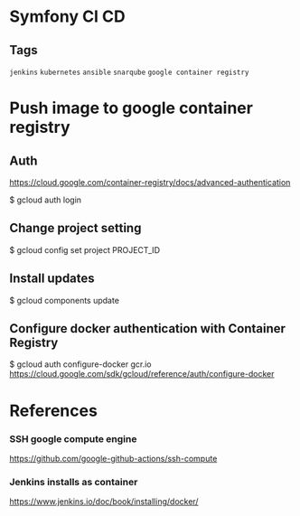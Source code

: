 # Symfony CI CD

## Tags
`jenkins` `kubernetes` `ansible` `snarqube` `google container registry`

# Push image to google container registry
## Auth
https://cloud.google.com/container-registry/docs/advanced-authentication

$ gcloud auth login
## Change project setting
$ gcloud config set project PROJECT_ID
## Install updates
$ gcloud components update
## Configure docker authentication with Container Registry
$ gcloud auth configure-docker gcr.io
https://cloud.google.com/sdk/gcloud/reference/auth/configure-docker

# References
### SSH google compute engine
https://github.com/google-github-actions/ssh-compute

### Jenkins installs as container
https://www.jenkins.io/doc/book/installing/docker/